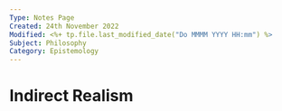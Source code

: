 ```yaml
---
Type: Notes Page
Created: 24th November 2022
Modified: <%+ tp.file.last_modified_date("Do MMMM YYYY HH:mm") %>
Subject: Philosophy
Category: Epistemology
---
```

# Indirect Realism
